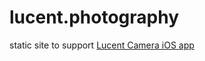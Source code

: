 # lucent.photography
static site to support [Lucent Camera iOS app](https://apps.apple.com/app/noire-camera/id6449982385)
